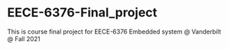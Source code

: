 # EECE-6376-Final_project
This is course final project for EECE-6376 Embedded system @ Vanderbilt @ Fall 2021
